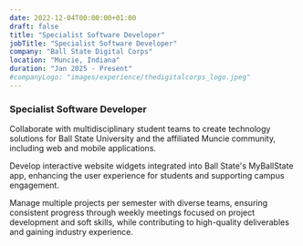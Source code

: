 ```yaml
---
date: 2022-12-04T00:00:00+01:00
draft: false
title: "Specialist Software Developer"
jobTitle: "Specialist Software Developer"
company: "Ball State Digital Corps"
location: "Muncie, Indiana"
duration: "Jan 2025 - Present"
#companyLogo: "images/experience/thedigitalcorps_logo.jpeg"
---
```

### Specialist Software Developer

Collaborate with multidisciplinary student teams to create
technology solutions for Ball State University and the affiliated
Muncie community, including web and mobile applications.

Develop interactive website widgets integrated into Ball State's
MyBallState app, enhancing the user experience for students and
supporting campus engagement.

Manage multiple projects per semester with diverse teams, ensuring
consistent progress through weekly meetings focused on project
development and soft skills, while contributing to high-quality
deliverables and gaining industry experience.